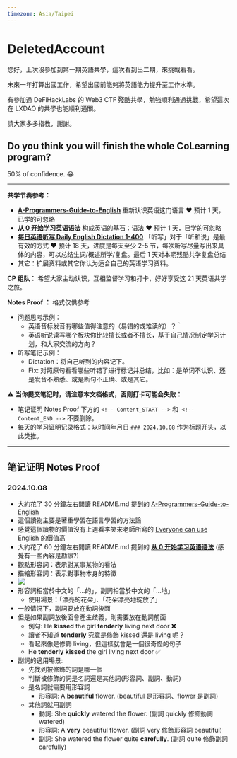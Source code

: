 ```yaml
---
timezone: Asia/Taipei
---
```


# DeletedAccount

您好，上次沒參加到第一期英語共學，這次看到出二期，來挑戰看看。

未來一年打算出國工作，希望出國前能夠將英語能力提升至工作水準。

有參加過 DeFiHackLabs 的 Web3 CTF 殘酷共學，勉強順利通過挑戰，希望這次在 LXDAO 的共學也能順利通關。

請大家多多指教，謝謝。


## Do you think you will finish the whole CoLearning program?

50% of confidence. 😂

---

**共学节奏参考：**

- [**A-Programmers-Guide-to-English**](https://github.com/yujiangshui/A-Programmers-Guide-to-English) 重新认识英语这门语言 ❤️ 预计 1 天，已学的可忽略
- [**从 0 开始学习英语语法**](https://hzpt-inet-club.github.io/english-note/) 构成英语的基石：语法 ❤️ 预计 1 天，已学的可忽略
- [**每日英语听写 Daily English Dictation 1-400**](https://www.bilibili.com/video/BV1U7411a7xG?p=3&vd_source=bc0666711d2280c24d54945ab9c11146) 「听写」对于「听和说」是最有效的方式 ❤️ 预计 18 天，进度是每天至少 2-5 节，每次听写尽量写出来具体的内容，可以总结生词/概述所学/复盘。最后 1 天对本期残酷共学复盘总结
- 其它：扩展资料或其它你认为适合自己的英语学习资料。

**CP 组队：**  希望大家主动认识，互相监督学习和打卡，好好享受这 21 天英语共学之旅。

**Notes Proof ：** 格式仅供参考

- 问题思考示例：
  - 英语音标发音有哪些值得注意的（易错的或难读的）？｀
  - 英语听说读写哪个板块你比较擅长或者不擅长，基于自己情况制定学习计划，和大家交流的方向？
- 听写笔记示例：
  - Dictation：将自己听到的内容记下。
  - Fix: 对照原句看看哪些听错了进行标记并总结，比如：是单词不认识、还是发音不熟悉、或是断句不正确、或是其它。

⚠️ **当你提交笔记时，请注意本文档格式，否则打卡可能会失败：**

- 笔记证明 Notes Proof 下方的 `<!-- Content_START -->` 和` <!-- Content_END -->` 不要删除。
- 每天的学习证明记录格式：以时间年月日 `### 2024.10.08` 作为标题开头，以此类推。

---

## 笔记证明 Notes Proof

<!-- Content_START --> 

### 2024.10.08

- 大約花了 30 分鐘左右閱讀 README.md 提到的 [A-Programmers-Guide-to-English](https://a-programmers-guide-to-english.harryyu.me/)
- 這個讀物主要是著重學習在語言學習的方法論
- 感覺這個讀物的價值沒有上週看李笑來老師所寫的 [Everyone can use English](https://github.com/ZuodaoTech/everyone-can-use-english/blob/main/book/README.md) 的價值高
- 大約花了 60 分鐘左右閱讀 README.md 提到的 [**从 0 开始学习英语语法**](https://hzpt-inet-club.github.io/english-note/) (感覺有一些內容是勘誤?)
- 觀點形容詞：表示對某事某物的看法
- 描繪形容詞：表示對事物本身的特徵
- ![](https://hzpt-inet-club.github.io/english-note/adjectiveToNoun/8.png)
- 形容詞相當於中文的「...的」，副詞相當於中文的「...地」
  - 使用場景：「漂亮的花朵」、「花朵漂亮地綻放了」
- 一般情況下，副詞要放在動詞後面
- 但是如果副詞放後面會產生歧義，則需要放在動詞前面
  - 例句: He **kissed** the girl **tenderly** living next door ❌
  - 讀者不知道 **tenderly** 究竟是修飾 kissed 還是 living 呢？
  - 看起來像是修飾 living，但這樣就會是一個很奇怪的句子
  - He **tenderly** **kissed** the girl living next door ✅
- 副詞的適用場景:
  - 先找到被修飾的詞是哪一個
  - 判斷被修飾的詞是名詞還是其他詞(形容詞、副詞、動詞)
  - 是名詞就需要用形容詞
    - 形容詞: A **beautiful** flower. (beautiful 是形容詞、flower 是副詞)
  - 其他詞就用副詞
    - 動詞: She **quickly** watered the flower. (副詞 quickly 修飾動詞 watered)
    - 形容詞: A **very** beautiful flower. (副詞 very 修飾形容詞 beautiful)
    - 副詞: She watered the flower quite **carefully**. (副詞 quite 修飾副詞 carefully)

<!-- Content_END -->